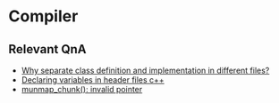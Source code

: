 # Compiler

## Relevant QnA
- [Why separate class definition and implementation in different files?](http://www.math.uaa.alaska.edu/~afkjm/csce211/handouts/SeparateCompilation.pdf)
- [Declaring variables in header files c++](https://stackoverflow.com/a/38942057/13148347)
- [munmap_chunk(): invalid pointer](https://stackoverflow.com/questions/32118545/munmap-chunk-invalid-pointer)